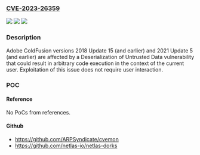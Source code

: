 ### [CVE-2023-26359](https://cve.mitre.org/cgi-bin/cvename.cgi?name=CVE-2023-26359)
![](https://img.shields.io/static/v1?label=Product&message=ColdFusion&color=blue)
![](https://img.shields.io/static/v1?label=Version&message=%3C%3D%20CF2018U15%2C%20CF2021U5%20&color=brighgreen)
![](https://img.shields.io/static/v1?label=Vulnerability&message=Deserialization%20of%20Untrusted%20Data%20(CWE-502)&color=brighgreen)

### Description

Adobe ColdFusion versions 2018 Update 15 (and earlier) and 2021 Update 5 (and earlier) are affected by a Deserialization of Untrusted Data vulnerability that could result in arbitrary code execution in the context of the current user. Exploitation of this issue does not require user interaction.

### POC

#### Reference
No PoCs from references.

#### Github
- https://github.com/ARPSyndicate/cvemon
- https://github.com/netlas-io/netlas-dorks

